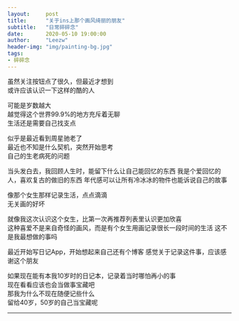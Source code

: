 ```yaml
---
layout:     post
title:      "关于ins上那个画风绮丽的朋友"
subtitle:   "日常碎碎念"
date:       2020-05-10 19:00:00
author:     "Leezw"
header-img: "img/painting-bg.jpg"
tags:
- 碎碎念
---
```


虽然关注按钮点了很久，但最近才想到    
或许应该认识一下这样的酷的人    

可能是岁数越大    
越觉得这个世界99.9%的地方充斥着无聊    
生活还是需要自己找支点

似乎是最近看到周星驰老了    
最近也不知是什么契机，突然开始思考    
自己的生老病死的问题

当头发白去，我回顾人生时，能留下什么让自己能回忆的东西
我是个爱回忆的人，喜欢复古的做旧的东西
年代感可以让所有冷冰冰的物件也能诉说自己的故事     

像那个女生那样记录生活，点点滴滴   
无关画的好坏 

就像我这次认识这个女生，比第一次再推荐列表里认识更加欣喜   
这种喜爱不是来自奇怪的画风，而是有个女生用画记录很长一段时间的生活
这不是我最想做的事吗

最近开始写日记App，开始想起来自己还有个博客
感觉关于记录这件事，应该感谢这个朋友

如果现在能有本我10岁时的日记本，记录着当时哪怕再小的事      
现在看看应该也会当做事宝藏吧      
那我为什么不现在随便记些什么      
留给40岁，50岁的自己当宝藏呢      







---


